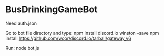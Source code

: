 # BusDrinkingGameBot
Need auth.json


Go to bot file directory and type:
  npm install discord.io winston –save
  npm install https://github.com/woor/discord.io/tarball/gateway_v6

Run: node bot.js
